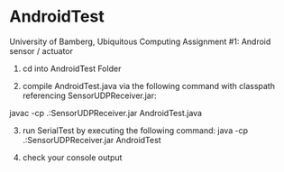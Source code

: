 # AndroidTest
University of Bamberg, Ubiquitous Computing Assignment #1: Android sensor / actuator

1. cd into AndroidTest Folder

2. compile AndroidTest.java via the following command with classpath referencing SensorUDPReceiver.jar:

javac -cp .:SensorUDPReceiver.jar AndroidTest.java

3. run SerialTest by executing the following command:
java -cp .:SensorUDPReceiver.jar AndroidTest

4. check your console output
